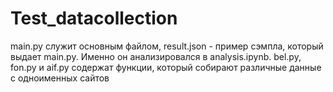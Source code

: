 # Test_datacollection
main.py служит основным файлом, result.json - пример сэмпла, который выдает main.py. Именно он анализировался в analysis.ipynb. bel.py, fon.py и aif.py содержат функции, который собирают различные данные с одноименных сайтов
